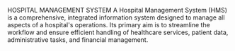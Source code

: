 HOSPITAL MANAGEMENT SYSTEM
A Hospital Management System (HMS) is a comprehensive, integrated information system designed to manage all aspects of a hospital's operations. Its primary aim is to streamline the workflow and ensure efficient handling of healthcare services, patient data, administrative tasks, and financial management.
